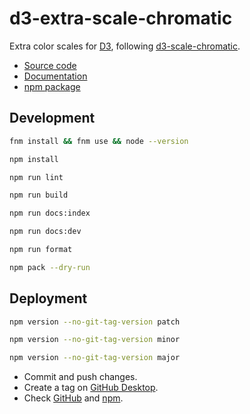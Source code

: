 # d3-extra-scale-chromatic

Extra color scales for [D3](https://d3js.org/), following [d3-scale-chromatic](https://github.com/d3/d3-scale-chromatic/tree/main).

- [Source code](https://github.com/joaopalmeiro/d3-extra-scale-chromatic)
- [Documentation](https://d3-extra-scale-chromatic.surge.sh/)
- [npm package](https://www.npmjs.com/package/d3-extra-scale-chromatic)

## Development

```bash
fnm install && fnm use && node --version
```

```bash
npm install
```

```bash
npm run lint
```

```bash
npm run build
```

```bash
npm run docs:index
```

```bash
npm run docs:dev
```

```bash
npm run format
```

```bash
npm pack --dry-run
```

## Deployment

```bash
npm version --no-git-tag-version patch
```

```bash
npm version --no-git-tag-version minor
```

```bash
npm version --no-git-tag-version major
```

- Commit and push changes.
- Create a tag on [GitHub Desktop](https://github.blog/2020-05-12-create-and-push-tags-in-the-latest-github-desktop-2-5-release/).
- Check [GitHub](https://github.com/joaopalmeiro/d3-extra-scale-chromatic/actions) and [npm](https://www.npmjs.com/package/d3-extra-scale-chromatic).

